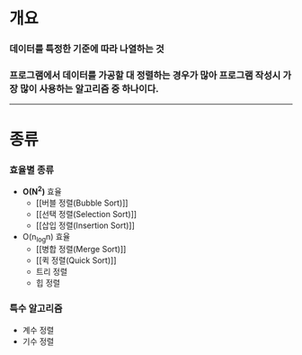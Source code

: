 # 개요
### 데이터를 특정한 기준에 따라 나열하는 것
### 프로그램에서 데이터를 가공할 대 정렬하는 경우가 많아 프로그램 작성시 가장 많이 사용하는 알고리즘 중 하나이다.
---
# 종류
### 효율별 종류
- **O(N<sup>2</sup>)** 효율
	- [[버블 정렬(Bubble Sort)]]
	- [[선택 정렬(Selection Sort)]]
	- [[삽입 정렬(Insertion Sort)]]
- O(n<sub>log</sub>n) 효율
	- [[병합 정렬(Merge Sort)]]
	- [[퀵 정렬(Quick Sort)]]
	- 트리 정렬
	- 힙 정렬
### 특수 알고리즘
- 계수 정렬
- 기수 정렬